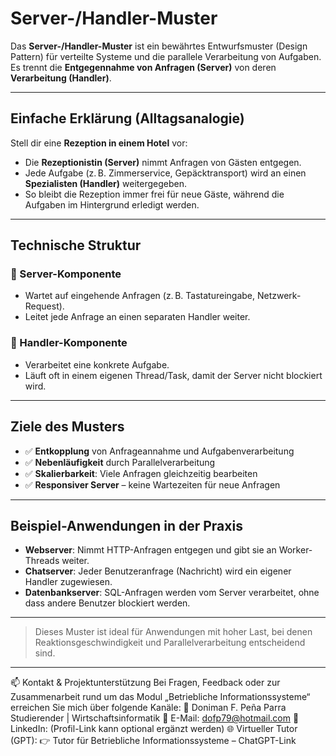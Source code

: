 #  Server-/Handler-Muster

Das **Server-/Handler-Muster** ist ein bewährtes Entwurfsmuster (Design Pattern) für verteilte Systeme und die parallele Verarbeitung von Aufgaben. Es trennt die **Entgegennahme von Anfragen (Server)** von deren **Verarbeitung (Handler)**.

---

##  Einfache Erklärung (Alltagsanalogie)

Stell dir eine **Rezeption in einem Hotel** vor:

- Die **Rezeptionistin (Server)** nimmt Anfragen von Gästen entgegen.
- Jede Aufgabe (z. B. Zimmerservice, Gepäcktransport) wird an einen **Spezialisten (Handler)** weitergegeben.
- So bleibt die Rezeption immer frei für neue Gäste, während die Aufgaben im Hintergrund erledigt werden.

---

##  Technische Struktur

### 🔹 Server-Komponente
- Wartet auf eingehende Anfragen (z. B. Tastatureingabe, Netzwerk-Request).
- Leitet jede Anfrage an einen separaten Handler weiter.

### 🔹 Handler-Komponente
- Verarbeitet eine konkrete Aufgabe.
- Läuft oft in einem eigenen Thread/Task, damit der Server nicht blockiert wird.

---

##  Ziele des Musters

- ✅ **Entkopplung** von Anfrageannahme und Aufgabenverarbeitung  
- ✅ **Nebenläufigkeit** durch Parallelverarbeitung  
- ✅ **Skalierbarkeit**: Viele Anfragen gleichzeitig bearbeiten  
- ✅ **Responsiver Server** – keine Wartezeiten für neue Anfragen  

---

##  Beispiel-Anwendungen in der Praxis

-  **Webserver**: Nimmt HTTP-Anfragen entgegen und gibt sie an Worker-Threads weiter.
-  **Chatserver**: Jeder Benutzeranfrage (Nachricht) wird ein eigener Handler zugewiesen.
-  **Datenbankserver**: SQL-Anfragen werden vom Server verarbeitet, ohne dass andere Benutzer blockiert werden.

---

>  Dieses Muster ist ideal für Anwendungen mit hoher Last, bei denen Reaktionsgeschwindigkeit und Parallelverarbeitung entscheidend sind.

---

📫 Kontakt & Projektunterstützung
Bei Fragen, Feedback oder zur Zusammenarbeit rund um das Modul „Betriebliche Informationssysteme“ erreichen Sie mich über folgende Kanäle:
👤 Doniman F. Peña Parra
Studierender | Wirtschaftsinformatik
📧 E-Mail: dofp79@hotmail.com
🔗 LinkedIn: (Profil-Link kann optional ergänzt werden)
🌐 Virtueller Tutor (GPT):
👉 Tutor für Betriebliche Informationssysteme – ChatGPT-Link
